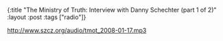 {:title "The Ministry of Truth: Interview with Danny Schechter (part 1 of 2)"
:layout :post
:tags  ["radio"]}

<http://www.szcz.org/audio/tmot_2008-01-17.mp3>

